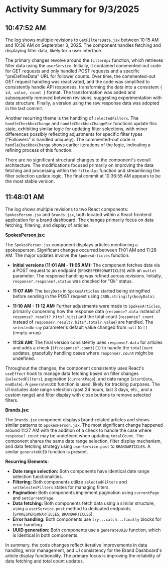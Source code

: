 # Activity Summary for 9/3/2025

## 10:47:52 AM
The log shows multiple revisions to `GetFiltersData.jsx` between 10:15 AM and 10:36 AM on September 3, 2025.  The component handles fetching and displaying filter data, likely for a user interface.

The primary changes revolve around the `filterApi` function, which retrieves filter data using the `userService`.  Initially,  it contained commented-out code for GET requests and only handled POST requests and a specific "preDefineData" URL for follower counts.  Over time, the commented-out GET request handling was reactivated, and the code was simplified to consistently handle API responses, transforming the data into a consistent `{ id, value, count }` format.  The transformation was added and subsequently removed between revisions, suggesting experimentation with data structure.  Finally, a version using the raw response data was adopted in the last commit.

Another recurring theme is the handling of `selectedFilters`. The `handleCheckboxChange` and `handleCheckboxChangeFor` functions update this state, exhibiting similar logic for updating filter selections, with minor differences possibly reflecting adjustments for specific filter types ("Followers" is handled uniquely).  The commented-out code in  `handleCheckboxChange` shows earlier iterations of the logic, indicating a refining process of this function.

There are no significant structural changes to the component's overall architecture. The modifications focused primarily on improving the data fetching and processing within the `filterApi` function and streamlining the filter selection update logic.  The final commit at 10:36:55 AM appears to be the most stable version.


## 11:48:01 AM
The log shows multiple revisions to two React components: `SpokesPerson.jsx` and `Brands.jsx`, both located within a React frontend application for a brand dashboard.  The changes primarily focus on data fetching, filtering, and display of articles.


**SpokesPerson.jsx:**

The `SpokesPerson.jsx` component displays articles mentioning a spokesperson.  Significant changes occurred between 11:01 AM and 11:28 AM.  The major updates involve the `SpokesArticles` function:

* **Initial versions (11:01 AM - 11:05 AM):**  The component fetches data via a POST request to an endpoint (`SPOKESPERSONARTICLES`) with an `outlet` parameter. The response handling was refined across revisions. Initially, `response?.response?.status` was checked for "Ok" status.


* **11:07 AM:** The `bodyData` in `SpokesArticles` started being stringified before sending in the POST request using `JSON.stringify(bodyData)`.

* **11:10 AM - 11:12 AM:**  Further adjustments were made to `SpokesArticles`, primarily concerning how the response data (`response?.data` instead of `response?.result?.hits?.hits`) and the total count (`response?.count` instead of `response?.result?.hits?.total?.value`) are handled.  The `selectedArray` parameter's default value changed from `null` to `[]` (empty array).


* **11:28 AM:** The final version consistently uses `response?.data` for articles and adds a check (`if(response?.count){}`) to handle the `totalCount` updates, gracefully handling cases where `response?.count` might be undefined.

Throughout the changes, the component consistently uses React's `useEffect` hook to manage data fetching based on filter changes (`selectedFilters`), pagination (`currentPage`), and date range (`startDate`, `endDate`).  A `generateUUID` function is used, likely for tracking purposes.  The UI includes date range selection (past 24 hours, last 3 days, etc., and a custom range) and filter display with close buttons to remove selected filters.

**Brands.jsx:**

The `Brands.jsx` component displays brand-related articles and shows similar patterns to `SpokesPerson.jsx`. The most significant change happened around 11:27 AM with the addition of a check to handle the case where `response?.count` may be undefined when updating `totalCount`.  The component shares the same date range selection, filter display mechanism, and data fetching strategy using `userService.post` to `BRANDARTICLES`. A similar `generateUUID` function is present.


**Recurring Elements:**

* **Date range selection:** Both components have identical date range selection functionalities.
* **Filtering:** Both components utilize `selectedFilters` and `setSelectedFilters` states for managing filters.
* **Pagination:** Both components implement pagination using `currentPage` and `setCurrentPage`.
* **Data fetching:** Both components fetch data using a similar structure, using a `userService.post` method to dedicated endpoints (`SPOKESPERSONARTICLES`, `BRANDARTICLES`).
* **Error handling:** Both components use `try...catch...finally` blocks for error handling.
* **UUID generation:** Both components use a `generateUUID` function, which is identical in both components.


In summary, the code changes reflect iterative improvements in data handling, error management, and UI consistency for the Brand Dashboard's article display functionality. The primary focus is improving the reliability of data fetching and total count updates.

